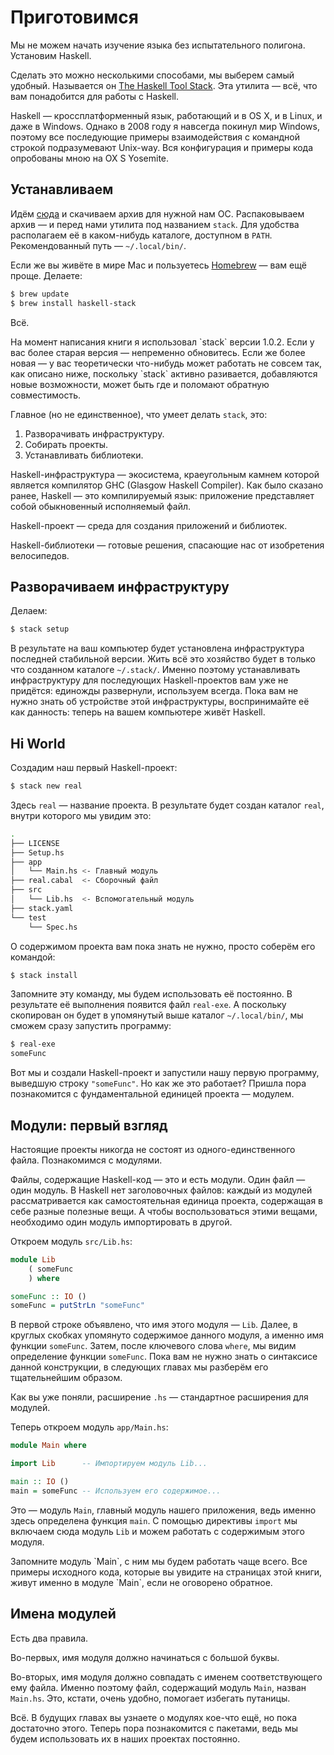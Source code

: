 # Приготовимся

Мы не можем начать изучение языка без испытательного полигона. Установим Haskell.

Сделать это можно несколькими способами, мы выберем самый удобный. Называется он [The Haskell Tool Stack](http://haskellstack.org/). Эта утилита &mdash; всё, что вам понадобится для работы с Haskell.

<div class="card-panel orange darken-2 left-align smaller-text"><span class="white-text">
Haskell &mdash; кроссплатформенный язык, работающий и в OS X, и в Linux, и даже в Windows. Однако в 2008 году я навсегда покинул мир Windows, поэтому все последующие примеры взаимодействия с командной строкой подразумевают Unix-way. Вся конфигурация и примеры кода опробованы мною на OX S Yosemite.
</span></div>

## Устанавливаем

Идём [сюда](http://docs.haskellstack.org/en/stable/install_and_upgrade.html) и скачиваем архив для нужной нам ОС. Распаковываем архив &mdash; и перед нами утилита под названием `stack`. Для удобства располагаем её в каком-нибудь каталоге, доступном в `PATH`. Рекомендованный путь &mdash; `~/.local/bin/`.

Если же вы живёте в мире Mac и пользуетесь [Homebrew](http://brew.sh/) &mdash; вам ещё проще. Делаете:

```bash
$ brew update
$ brew install haskell-stack
```

Всё.

<div class="card-panel orange darken-2 left-align smaller-text"><span class="white-text">
На момент написания книги я использовал `stack` версии 1.0.2. Если у вас более старая версия &mdash; непременно обновитесь. Если же более новая &mdash; у вас теоретически что-нибудь может работать не совсем так, как описано ниже, поскольку `stack` активно разивается, добавляются новые возможности, может быть где и поломают обратную совместимость.
</span></div>

Главное (но не единственное), что умеет делать `stack`, это:

1. Разворачивать инфраструктуру.
2. Собирать проекты.
3. Устанавливать библиотеки.

Haskell-инфраструктура &mdash; экосистема, краеугольным камнем которой является компилятор GHC (Glasgow Haskell Compiler). Как было сказано ранее, Haskell &mdash; это компилируемый язык: приложение представляет собой обыкновенный исполняемый файл.

Haskell-проект &mdash; среда для создания приложений и библиотек.

Haskell-библиотеки &mdash; готовые решения, спасающие нас от изобретения велосипедов.

## Разворачиваем инфраструктуру

Делаем:

```bash
$ stack setup
```

В результате на ваш компьютер будет установлена инфраструктура последней стабильной версии. Жить всё это хозяйство будет в только что созданном каталоге `~/.stack/`. Именно поэтому устанавливать инфраструктуру для последующих Haskell-проектов вам уже не придётся: единожды развернули, используем всегда. Пока вам не нужно знать об устройстве этой инфраструктуры, воспринимайте её как данность: теперь на вашем компьютере живёт Haskell.

## Hi World

Создадим наш первый Haskell-проект:

```bash
$ stack new real
```

Здесь `real` &mdash; название проекта. В результате будет создан каталог `real`, внутри которого мы увидим это:

```bash
.
├── LICENSE
├── Setup.hs
├── app
│   └── Main.hs <- Главный модуль
├── real.cabal  <- Сборочный файл
├── src
│   └── Lib.hs  <- Вспомогательный модуль
├── stack.yaml
└── test
    └── Spec.hs
```

О содержимом проекта вам пока знать не нужно, просто соберём его командой:

```bash
$ stack install
```

Запомните эту команду, мы будем использовать её постоянно. В результате её выполнения появится файл `real-exe`. А поскольку скопирован он будет в упомянутый выше каталог `~/.local/bin/`, мы сможем сразу запустить программу:

```bash
$ real-exe
someFunc
```

Вот мы и создали Haskell-проект и запустили нашу первую программу, выведшую строку `"someFunc"`. Но как же это работает? Пришла пора познакомится с фундаментальной единицей проекта &mdash; модулем.

## Модули: первый взгляд

Настоящие проекты никогда не состоят из одного-единственного файла. Познакомимся с модулями.

Файлы, содержащие Haskell-код &mdash; это и есть модули. Один файл &mdash; один модуль. В Haskell нет заголовочных файлов: каждый из модулей рассматривается как самостоятельная единица проекта, содержащая в себе разные полезные вещи. А чтобы воспользоваться этими вещами, необходимо один модуль импортировать в другой.

Откроем модуль `src/Lib.hs`:

```haskell
module Lib
    ( someFunc
    ) where

someFunc :: IO ()
someFunc = putStrLn "someFunc"
```

В первой строке объявлено, что имя этого модуля &mdash; `Lib`. Далее, в круглых скобках упомянуто содержимое данного модуля, а именно имя функции `someFunc`. Затем, после ключевого слова `where`, мы видим определение функции `someFunc`. Пока вам не нужно знать о синтаксисе данной конструкции, в следующих главах мы разберём его тщательнейшим образом.

Как вы уже поняли, расширение `.hs` &mdash; стандартное расширения для модулей.

Теперь откроем модуль `app/Main.hs`:

```haskell
module Main where

import Lib      -- Импортируем модуль Lib...

main :: IO ()
main = someFunc -- Используем его содержимое...
```

Это &mdash; модуль `Main`, главный модуль нашего приложения, ведь именно здесь определена функция `main`. С помощью директивы `import` мы включаем сюда модуль `Lib` и можем работать с содержимым этого модуля.

<div class="card-panel orange darken-2 left-align smaller-text"><span class="white-text">
Запомните модуль `Main`, с ним мы будем работать чаще всего. Все примеры исходного кода, которые вы увидите на страницах этой книги, живут именно в модуле `Main`, если не оговорено обратное.
</span></div>

## Имена модулей

Есть два правила.

Во-первых, имя модуля должно начинаться с большой буквы.

Во-вторых, имя модуля должно совпадать с именем соответствующего ему файла. Именно поэтому файл, содержащий модуль `Main`, назван `Main.hs`. Это, кстати, очень удобно, помогает избегать путаницы.

Всё. В будущих главах вы узнаете о модулях кое-что ещё, но пока достаточно этого. Теперь пора познакомится с пакетами, ведь мы будем использовать их в наших проектах постоянно.

